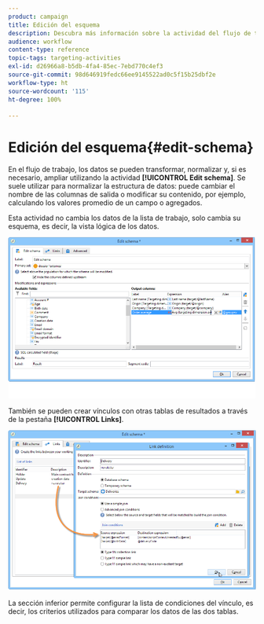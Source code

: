```yaml
---
product: campaign
title: Edición del esquema
description: Descubra más información sobre la actividad del flujo de trabajo Edición del esquema
audience: workflow
content-type: reference
topic-tags: targeting-activities
exl-id: d26966a8-b5db-4fa4-85ec-7ebd770c4ef3
source-git-commit: 98d646919fedc66ee9145522ad0c5f15b25dbf2e
workflow-type: ht
source-wordcount: '115'
ht-degree: 100%

---
```


# Edición del esquema{#edit-schema}

En el flujo de trabajo, los datos se pueden transformar, normalizar y, si es necesario, ampliar utilizando la actividad **[!UICONTROL Edit schema]**. Se suele utilizar para normalizar la estructura de datos: puede cambiar el nombre de las columnas de salida o modificar su contenido, por ejemplo, calculando los valores promedio de un campo o agregados.

Esta actividad no cambia los datos de la lista de trabajo, solo cambia su esquema, es decir, la vista lógica de los datos.

![](assets/wf_manipulation_box.png)

También se pueden crear vínculos con otras tablas de resultados a través de la pestaña **[!UICONTROL Links]**.

![](assets/wf_manipulation_box_link_tab.png)

La sección inferior permite configurar la lista de condiciones del vínculo, es decir, los criterios utilizados para comparar los datos de las dos tablas.
